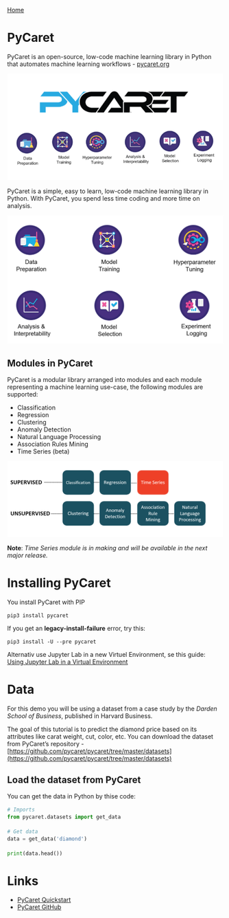 [Home](../modul-4-2.md)

# PyCaret
PyCaret is an open-source, low-code machine learning library in Python that automates machine learning workflows - [pycaret.org](https://pycaret.org)

![](./image/pycaret.png)

PyCaret is a simple, easy to learn, low-code machine learning library in Python. With PyCaret, you spend less time coding and more time on analysis.

![](./image/pycaret_feauter.png)

## Modules in PyCaret
PyCaret is a modular library arranged into modules and each module representing a machine learning use-case, the following modules are supported:

- Classification
- Regression
- Clustering
- Anomaly Detection
- Natural Language Processing
- Association Rules Mining
- Time Series (beta)

![](./image/pycaret_modules.png)

**Note**: *Time Series module is in making and will be available in the next major release.*

# Installing PyCaret
You install PyCaret with PIP

    pip3 install pycaret

If you get an **legacy-install-failure** error, try this:

    pip3 install -U --pre pycaret

Alternativ use Jupyter Lab in a new Virtuel Environment, se this guide: [Using Jupyter Lab in a Virtual Environment](./Using_Jupyter_Lab_in_Virtual_Environme.md)

# Data
For this demo you will be using a dataset from a case study by the *Darden School of Business*, published in Harvard Business.

The goal of this tutorial is to predict the diamond price based on its attributes like carat weight, cut, color, etc. You can download the dataset from PyCaret’s repository - [https://github.com/pycaret/pycaret/tree/master/datasets](https://github.com/pycaret/pycaret/tree/master/datasets)

## Load the dataset from PyCaret
You can get the data in Python by thise code:

```python
# Imports
from pycaret.datasets import get_data

# Get data
data = get_data('diamond')

print(data.head())
```




# Links
- [PyCaret Quickstart](https://pycaret.gitbook.io/docs/get-started/quickstart)
- [PyCaret GitHub](https://github.com/pycaret/pycaret)